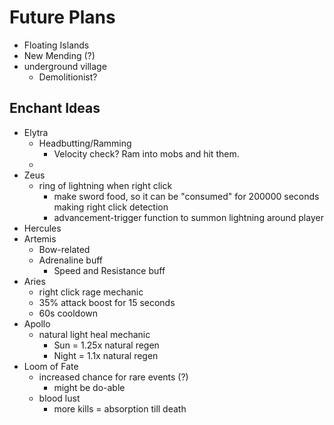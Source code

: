 # Future Plans
* Floating Islands
* New Mending (?)
* underground village
  * Demolitionist?
## Enchant Ideas
* Elytra
  * Headbutting/Ramming
    * Velocity check? Ram into mobs and hit them.
  * 
* Zeus
  * ring of lightning when right click
    * make sword food, so it can be "consumed" for 200000 seconds
      making right click detection
    * advancement-trigger function to summon lightning around player
* Hercules
* Artemis
  * Bow-related
  * Adrenaline buff
    * Speed and Resistance buff
* Aries
  * right click rage mechanic
  * 35% attack boost for 15 seconds
  * 60s cooldown
* Apollo
  * natural light heal mechanic
    * Sun = 1.25x natural regen
    * Night = 1.1x natural regen
* Loom of Fate
  * increased chance for rare events (?)
    *  might be do-able
  * blood lust
    * more kills = absorption till death